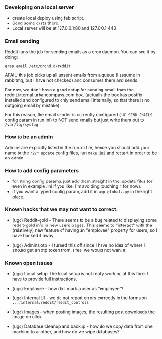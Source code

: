 ### Developing on a local server

* create local deploy using fab script.
* Send some certs there.
* Local server will be at 127.0.0.1:80 and 127.0.0.1:443


### Email sending

Reddit runs the job for sending emails as a cron daemon.
You can see it by doing:

    grep email /etc/crond.d/reddit

AFAIU this job picks up all unsent emails from a queue (I assume in rabbitmq,
but I have not checked) and consumes them and sends.

For now, we don't have a good setup for sending email from the
reddit.internal.urbancompass.com box. (actually the box has postfix installed
and configured to only send email internally, so that there is no outgoing
email by mistake).

For this reason, the email sender is currently configured ( `UC_SEND_EMAILS`
config param in run.ini) to NOT send emails but just write them out to
`/var/log/syslog`


### How to be an admin

Admins are explicitly listed in the run.ini file, hence you should add your
name to the `r2/*.update` config files, run `make.ini` and restart in order to
be an admin.


### How to add config parameters

* for string config params, just add them straight in the .update files (or
  even in example .ini if you like, I'm avoiding touching it for now).
* if you want a typed config param, add it in `app_globals.py` in the right
  place.


### Known hacks that we may not want to correct.

* (ugo) Reddit-gold - There seems to be a bug related to displaying some
  reddit-gold info in new users pages. This seems to "interact" with the
  (relatively) new feature of having an "employee" property for users, so I
  have hacked it away.

* (ugo) Admins otp - I turned this off since I have no idea of where I should
  get an otp token from. I feel we would not want it.


### Known open issues

* (ugo) Local setup
  The local setup is not really working at this time. I have to provide full
  instructions.

* (ugo) Employee - how do I mark a user as "employee"?

* (ugo) Internal UI - we do not report errors correctly in the forms on
  `.../internal/reddit/reddit_controls`

* (ugo) Images - when posting images, the resulting post downloads the image on
  click.

* (ugo) Database cleanup and backup - how do we copy data from one machine to
  another, and how do we wipe databases?
